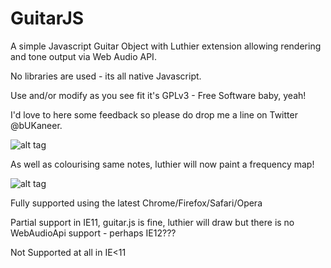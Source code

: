 GuitarJS
========

A simple Javascript Guitar Object with Luthier extension allowing rendering and tone output via Web Audio API.

No libraries are used - its all native Javascript.

Use and/or modify as you see fit it's GPLv3 - Free Software baby, yeah!

I'd love to here some feedback so please do drop me a line on Twitter @bUKaneer.

![alt tag](http://tweet-file.com/Uploads/c7ed761c-0c26-4727-8b47-b74fa08424c8/guitarJS.png)

As well as colourising same notes, luthier will now paint a frequency map!

![alt tag](http://tweet-file.com/Uploads/7814648b-5c68-499a-a9d1-a245cc55aade/guitar-frequency-map.png)

Fully supported using the latest Chrome/Firefox/Safari/Opera

Partial support in IE11, guitar.js is fine, luthier will draw but there is no WebAudioApi support - perhaps IE12???

Not Supported at all in IE<11

